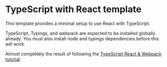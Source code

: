 # TypeScript with React template 

This template provides a minimal setup to use React with TypeScript.

TypeScript, Typings, and webpack are expected to be installed globally already. You must also install node and typings dependencies before this will work.

Almost completely the result of following the [TypeScript React & Webpack tutorial](https://www.typescriptlang.org/docs/handbook/react-&-webpack.html).